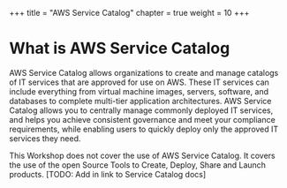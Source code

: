 +++
title = "AWS Service Catalog"
chapter = true
weight = 10
+++

# What is AWS Service Catalog

AWS Service Catalog allows organizations to create and manage catalogs of IT services that are approved for use on AWS. 
These IT services can include everything from virtual machine images, servers, software, and databases to complete 
multi-tier application architectures. AWS Service Catalog allows you to centrally manage commonly deployed IT services, 
and helps you achieve consistent governance and meet your compliance requirements, while enabling users to quickly 
deploy only the approved IT services they need.



This Workshop does not cover the use of AWS Service Catalog. It covers the use of the open Source Tools to Create, 
Deploy, Share and Launch products.  [TODO: Add in link to Service Catalog docs]
